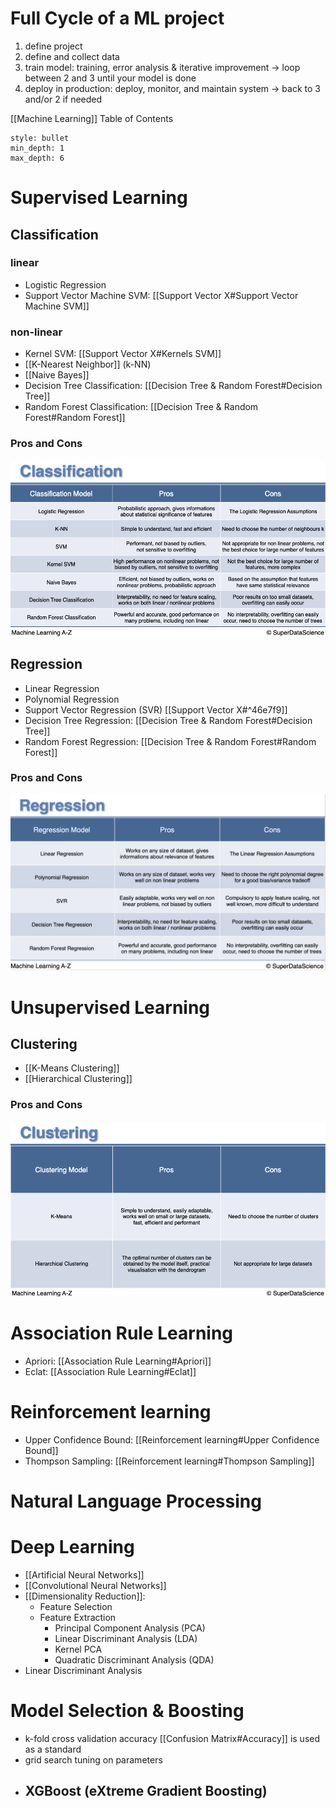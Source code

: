# Full Cycle of a ML project
1. define project 
2. define and collect data
3. train model: training, error analysis & iterative improvement -> loop between 2 and 3 until your model is done
4. deploy in production: deploy, monitor, and maintain system -> back to 3 and/or 2 if needed

[[Machine Learning]]
	Table of Contents
```toc 
style: bullet 
min_depth: 1 
max_depth: 6 
```


# Supervised Learning
## Classification
### linear
- Logistic Regression
- Support Vector Machine SVM: [[Support Vector X#Support Vector Machine SVM]]
### non-linear
- Kernel SVM: [[Support Vector X#Kernels SVM]]
-  [[K-Nearest Neighbor]] (k-NN) 
- [[Naive Bayes]]
- Decision Tree Classification: [[Decision Tree & Random Forest#Decision Tree]]
- Random Forest Classification: [[Decision Tree & Random Forest#Random Forest]]

### Pros and Cons
![](/assets/images/classification-1.png)

## Regression
- Linear Regression
- Polynomial Regression
- Support Vector Regression (SVR) [[Support Vector X#^46e7f9]]
- Decision Tree Regression: [[Decision Tree & Random Forest#Decision Tree]]
- Random Forest Regression: [[Decision Tree & Random Forest#Random Forest]]

### Pros and Cons
![](/assets/images/regression.png)

# Unsupervised Learning
## Clustering
- [[K-Means Clustering]]
- [[Hierarchical Clustering]]

### Pros and Cons
![](/assets/images/clustering.png)

# Association Rule Learning
- Apriori: [[Association Rule Learning#Apriori]]
- Eclat: [[Association Rule Learning#Eclat]]

# Reinforcement learning
- Upper Confidence Bound:  [[Reinforcement learning#Upper Confidence Bound]]
- Thompson Sampling: [[Reinforcement learning#Thompson Sampling]]

# Natural Language Processing

# Deep Learning
- [[Artificial Neural Networks]]
- [[Convolutional Neural Networks]]
- [[Dimensionality Reduction]]:
	- Feature Selection
	- Feature Extraction
		- Principal Component Analysis (PCA)
		- Linear Discriminant Analysis (LDA)
		- Kernel PCA
		- Quadratic Discriminant Analysis (QDA)
- Linear Discriminant Analysis


# Model Selection & Boosting
- k-fold cross validation
	accuracy [[Confusion Matrix#Accuracy]] is used as a standard 
- grid search
	tuning on parameters
- XGBoost (eXtreme Gradient Boosting)
	- 

